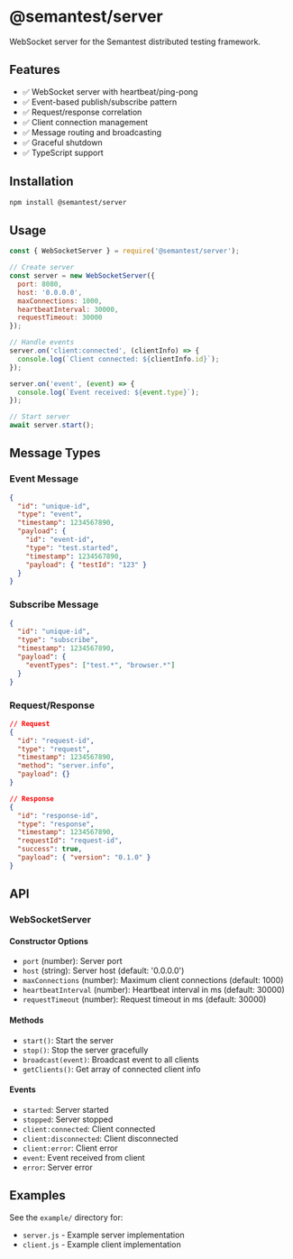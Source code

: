 # @semantest/server

WebSocket server for the Semantest distributed testing framework.

## Features

- ✅ WebSocket server with heartbeat/ping-pong
- ✅ Event-based publish/subscribe pattern
- ✅ Request/response correlation
- ✅ Client connection management
- ✅ Message routing and broadcasting
- ✅ Graceful shutdown
- ✅ TypeScript support

## Installation

```bash
npm install @semantest/server
```

## Usage

```javascript
const { WebSocketServer } = require('@semantest/server');

// Create server
const server = new WebSocketServer({
  port: 8080,
  host: '0.0.0.0',
  maxConnections: 1000,
  heartbeatInterval: 30000,
  requestTimeout: 30000
});

// Handle events
server.on('client:connected', (clientInfo) => {
  console.log(`Client connected: ${clientInfo.id}`);
});

server.on('event', (event) => {
  console.log(`Event received: ${event.type}`);
});

// Start server
await server.start();
```

## Message Types

### Event Message
```json
{
  "id": "unique-id",
  "type": "event",
  "timestamp": 1234567890,
  "payload": {
    "id": "event-id",
    "type": "test.started",
    "timestamp": 1234567890,
    "payload": { "testId": "123" }
  }
}
```

### Subscribe Message
```json
{
  "id": "unique-id",
  "type": "subscribe",
  "timestamp": 1234567890,
  "payload": {
    "eventTypes": ["test.*", "browser.*"]
  }
}
```

### Request/Response
```json
// Request
{
  "id": "request-id",
  "type": "request",
  "timestamp": 1234567890,
  "method": "server.info",
  "payload": {}
}

// Response
{
  "id": "response-id",
  "type": "response",
  "timestamp": 1234567890,
  "requestId": "request-id",
  "success": true,
  "payload": { "version": "0.1.0" }
}
```

## API

### WebSocketServer

#### Constructor Options
- `port` (number): Server port
- `host` (string): Server host (default: '0.0.0.0')
- `maxConnections` (number): Maximum client connections (default: 1000)
- `heartbeatInterval` (number): Heartbeat interval in ms (default: 30000)
- `requestTimeout` (number): Request timeout in ms (default: 30000)

#### Methods
- `start()`: Start the server
- `stop()`: Stop the server gracefully
- `broadcast(event)`: Broadcast event to all clients
- `getClients()`: Get array of connected client info

#### Events
- `started`: Server started
- `stopped`: Server stopped
- `client:connected`: Client connected
- `client:disconnected`: Client disconnected
- `client:error`: Client error
- `event`: Event received from client
- `error`: Server error

## Examples

See the `example/` directory for:
- `server.js` - Example server implementation
- `client.js` - Example client implementation